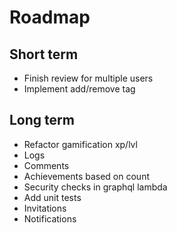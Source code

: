 Roadmap
=======

Short term
----------

- Finish review for multiple users
- Implement add/remove tag

Long term
---------

- Refactor gamification xp/lvl
- Logs
- Comments
- Achievements based on count
- Security checks in graphql lambda
- Add unit tests
- Invitations
- Notifications
